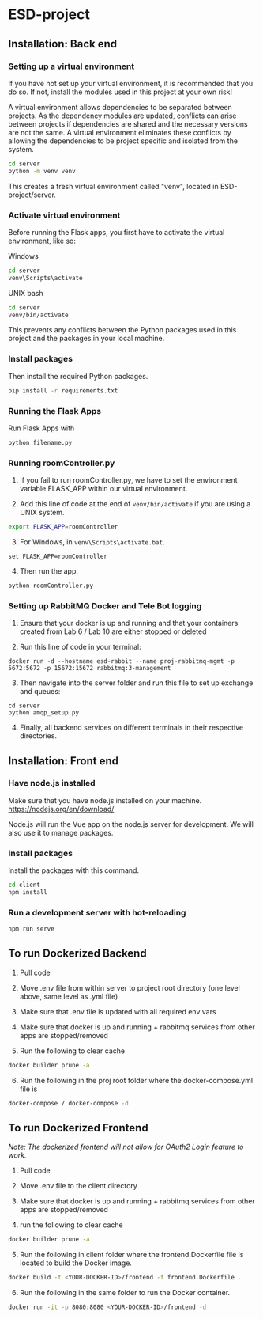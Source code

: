 # ESD-project

## Installation: Back end
### Setting up a virtual environment
If you have not set up your virtual environment, it is recommended that you do so. If not, install the modules used in this project at your own risk!

A virtual environment allows dependencies to be separated between projects. As the dependency modules are updated, conflicts can arise between projects if dependencies are shared and the necessary versions are not the same. A virtual environment eliminates these conflicts by allowing the dependencies to be project specific and isolated from the system.
```bash
cd server
python -m venv venv
```
This creates a fresh virtual environment called "venv", located in ESD-project/server.

### Activate virtual environment
Before running the Flask apps, you first have to activate the virtual environment, like so:

Windows
```bash
cd server
venv\Scripts\activate
```

UNIX bash
```bash
cd server
venv/bin/activate
```
This prevents any conflicts between the Python packages used in this project and the packages in your local machine.

### Install packages
Then install the required Python packages.
```bash
pip install -r requirements.txt
```

### Running the Flask Apps
Run Flask Apps with
```bash
python filename.py
```

### Running roomController.py
1. If you fail to run roomController.py, we have to set the environment variable FLASK_APP within our virtual environment.

2. Add this line of code at the end of <code>venv/bin/activate</code> if you are using a UNIX system. 
```bash
export FLASK_APP=roomController
```

3. For Windows, in <code>venv\Scripts\activate.bat</code>.
```batch
set FLASK_APP=roomController
```

4. Then run the app.
```bash
python roomController.py
```

### Setting up RabbitMQ Docker and Tele Bot logging
1. Ensure that your docker is up and running and that your containers created from Lab 6 / Lab 10 are either stopped or deleted

2. Run this line of code in your terminal:
```
docker run -d --hostname esd-rabbit --name proj-rabbitmq-mgmt -p 5672:5672 -p 15672:15672 rabbitmq:3-management
```

3. Then navigate into the server folder and run this file to set up exchange and queues:
```
cd server
python amqp_setup.py
```

4. Finally, all backend services on different terminals in their respective directories.

## Installation: Front end
### Have node.js installed
Make sure that you have node.js installed on your machine.
https://nodejs.org/en/download/

Node.js will run the Vue app on the node.js server for development. We will also use it to manage packages.
### Install packages
Install the packages with this command.
```bash
cd client
npm install
```

### Run a development server with hot-reloading
```bash
npm run serve
```

## To run Dockerized Backend 
1. Pull code 

2. Move .env file from within server to project root directory (one level above, same level as .yml file)

3. Make sure that .env file is updated with all required env vars 

4. Make sure that docker is up and running + rabbitmq services from other apps are stopped/removed

5. Run the following to clear cache
```bash 
docker builder prune -a
```

6. Run the following in the proj root folder where the docker-compose.yml file is
```bash
docker-compose / docker-compose -d 
```



## To run Dockerized Frontend
_Note: The dockerized frontend will not allow for OAuth2 Login feature to work._

1. Pull code

2. Move .env file to the client directory

3. Make sure that docker is up and running + rabbitmq services from other apps are stopped/removed

4. run the following to clear cache
```bash 
docker builder prune -a
```

5. Run the following in client folder where the frontend.Dockerfile file is located to build the Docker image.
```bash
docker build -t <YOUR-DOCKER-ID>/frontend -f frontend.Dockerfile .
```

6. Run the following in the same folder to run the Docker container. 
```bash
docker run -it -p 8080:8080 <YOUR-DOCKER-ID>/frontend -d
```
